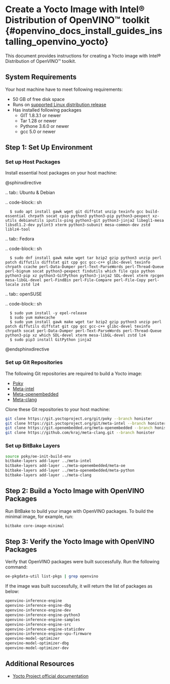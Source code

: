 # Create a Yocto Image with Intel® Distribution of OpenVINO™ toolkit {#openvino_docs_install_guides_installing_openvino_yocto}
This document provides instructions for creating a Yocto image with Intel® Distribution of OpenVINO™ toolkit.

## System Requirements
Your host machine have to meet following requirements:

- 50 GB of free disk space
- Runs on [supported Linux distribution release](https://docs.yoctoproject.org/ref-manual/system-requirements.html#supported-linux-distributions)
- Has installed following packages
  * GIT 1.8.3.1 or newer
  * Tar 1.28 or newer
  * Pythone 3.6.0 or newer
  * gcc 5.0 or newer

## Step 1: Set Up Environment

### Set up Host Packages
Install essential host packages on your host machine:

@sphinxdirective

.. tab:: Ubuntu & Debian

   .. code-block:: sh

      $ sudo apt install gawk wget git diffstat unzip texinfo gcc build-essential chrpath socat cpio python3 python3-pip python3-pexpect xz-utils debianutils iputils-ping python3-git python3-jinja2 libegl1-mesa libsdl1.2-dev pylint3 xterm python3-subunit mesa-common-dev zstd liblz4-tool

.. tab:: Fedora

   .. code-block:: sh

      $ sudo dnf install gawk make wget tar bzip2 gzip python3 unzip perl patch diffutils diffstat git cpp gcc gcc-c++ glibc-devel texinfo chrpath ccache perl-Data-Dumper perl-Text-ParseWords perl-Thread-Queue perl-bignum socat python3-pexpect findutils which file cpio python python3-pip xz python3-GitPython python3-jinja2 SDL-devel xterm rpcgen mesa-libGL-devel perl-FindBin perl-File-Compare perl-File-Copy perl-locale zstd lz4

.. tab:: openSUSE

   .. code-block:: sh

      $ sudo yum install -y epel-release
      $ sudo yum makecache
      $ sudo yum install gawk make wget tar bzip2 gzip python3 unzip perl patch diffutils diffstat git cpp gcc gcc-c++ glibc-devel texinfo chrpath socat perl-Data-Dumper perl-Text-ParseWords perl-Thread-Queue python3-pip xz which SDL-devel xterm mesa-libGL-devel zstd lz4
      $ sudo pip3 install GitPython jinja2


@endsphinxdirective

### Set up Git Repositories
The following Git repositories are required to build a Yocto image:

- [Poky](https://git.yoctoproject.org/poky)
- [Meta-intel](https://git.yoctoproject.org/meta-intel/tree/README)
- [Meta-openembedded](http://cgit.openembedded.org/meta-openembedded/tree/README)
- <a href="https://github.com/kraj/meta-clang/blob/master/README.md">Meta-clang</a>

Clone these Git repositories to your host machine: 
```sh
git clone https://git.yoctoproject.org/git/poky --branch honister
git clone https://git.yoctoproject.org/git/meta-intel --branch honister
git clone https://git.openembedded.org/meta-openembedded --branch honister
git clone https://github.com/kraj/meta-clang.git --branch honister
```

### Set up BitBake Layers

```sh
source poky/oe-init-build-env
bitbake-layers add-layer ../meta-intel
bitbake-layers add-layer ../meta-openembedded/meta-oe
bitbake-layers add-layer ../meta-openembedded/meta-python
bitbake-layers add-layer ../meta-clang
```

## Step 2: Build a Yocto Image with OpenVINO Packages

Run BitBake to build your image with OpenVINO packages. To build the minimal image, for example, run:
```sh
bitbake core-image-minimal
```

## Step 3: Verify the Yocto Image with OpenVINO Packages

Verify that OpenVINO packages were built successfully.
Run the following command:
```sh
oe-pkgdata-util list-pkgs | grep openvino
```

If the image was built successfully, it will return the list of packages as below:
```sh
openvino-inference-engine
openvino-inference-engine-dbg
openvino-inference-engine-dev
openvino-inference-engine-python3
openvino-inference-engine-samples
openvino-inference-engine-src
openvino-inference-engine-staticdev
openvino-inference-engine-vpu-firmware
openvino-model-optimizer
openvino-model-optimizer-dbg
openvino-model-optimizer-dev
```


## Additional Resources

- [Yocto Project official documentation](https://docs.yoctoproject.org/brief-yoctoprojectqs/index.html)
